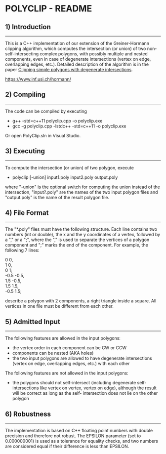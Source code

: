 # POLYCLIP - README



## 1) Introduction
---------------

This is a C++ implementation of our extension of the
Greiner-Hormann clipping algorithm, which computes the
intersection (or union) of two non-self-intersecting complex
polygons, with possibly multiple and nested components, even in
case of degenerate intersections (vertex on edge, overlapping
edges, etc.). 
Detailed description of the algorithm is in the paper 
[Clipping simple polygons with degenerate intersections](https://www.inf.usi.ch/hormann/papers/Foster.2019.CSP.pdf).

https://www.inf.usi.ch/hormann/


## 2) Compiling
------------

The code can be compiled by executing

* g++ -std=c++11 polyclip.cpp -o polyclip.exe
* gcc -g polyclip.cpp -lstdc++ -std=c++11 -o polyclip.exe

Or open PolyClip.sln in Visual Studio.

## 3) Executing
------------

To compute the intersection (or union) of two polygon, execute

  * polyclip [-union] input1.poly input2.poly output.poly

where "-union" is the optional switch for computing the union
instead of the intersection, "input?.poly" are the names of the
two input polygon files and "output.poly" is the name of the
result polygon file.


## 4) File Format
--------------

The "*.poly" files must have the following structure. Each line
contains two numbers (int or double), the x and the y coordinates
of a vertex, followed by a "," or a ";", where the "," is used to
separate the vertices of a polygon component and ";" marks the end
of the component. For example, the following 7 lines:

0 0,  
1 0,  
0 1;  
-0.5 -0.5,  
1.5 -0.5,  
1.5 1.5,  
-0.5 1.5;

describe a polygon with 2 components, a right triangle inside a
square. All vertices in one file must be different from each
other.


## 5) Admitted Input
-----------------

The following features are allowed in the input polygons:

 * the vertex order in each component can be CW or CCW
 * components can be nested (AKA holes)
 * the two input polygons are allowed to have degenerate
   intersections (vertex on edge, overlapping edges, etc.)
   with each other

The following features are not allowed in the input polygons:

 * the polygons should not self-intersect (including degenerate
   self-intersections like vertex on vertex, vertex on edge),
   although the result will be correct as long as the self-
   intersection does not lie on the other polygon


## 6) Robustness
-------------

The implementation is based on C++ floating point numbers with
double precision and therefore not robust. The EPSILON parameter
(set to 0.000000001) is used as a tolerance for equality checks,
and two numbers are considered equal if their difference is less
than EPSILON.
